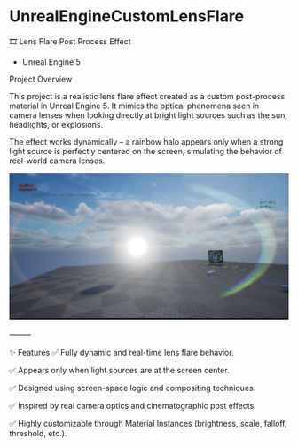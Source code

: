 # UnrealEngineCustomLensFlare


🎞️ Lens Flare Post Process Effect 
- Unreal Engine 5

Project Overview

This project is a realistic lens flare effect created as a custom post-process material in Unreal Engine 5. It mimics the optical phenomena seen in camera lenses when looking directly at bright light sources such as the sun, headlights, or explosions.

The effect works dynamically – a rainbow halo appears only when a strong light source is perfectly centered on the screen, simulating the behavior of real-world camera lenses.

[![Watch Lens Flare Demo](assets/IMG_5436.jpeg)](https://youtu.be/vUzD9cyxGs4)

⸻

✨ Features
✅ Fully dynamic and real-time lens flare behavior.

✅ Appears only when light sources are at the screen center.

✅ Designed using screen-space logic and compositing techniques.

✅ Inspired by real camera optics and cinematographic post effects.

✅ Highly customizable through Material Instances (brightness, scale, falloff, threshold, etc.).
